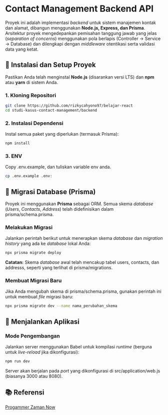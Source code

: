 # Contact Management Backend API

Proyek ini adalah implementasi _backend_ untuk sistem manajemen kontak dan alamat, dibangun menggunakan **Node.js, Express, dan Prisma**. Arsitektur proyek mengedepankan pemisahan tanggung jawab yang jelas (_separation of concerns_) menggunakan pola berlapis (Controller -> Service -> Database) dan dilengkapi dengan _middleware_ otentikasi serta validasi data yang ketat.

## 🚀 Instalasi dan Setup Proyek

Pastikan Anda telah menginstal **Node.js** (disarankan versi LTS) dan **npm** atau **yarn** di sistem Anda.

### 1\. Kloning Repositori

```bash
git clone https://github.com/rizkycahyono97/belajar-react
cd studi-kasus-contact-management/backend
```

### 2\. Instalasi Dependensi

Instal semua paket yang diperlukan (termasuk Prisma):

```bash
npm install
```

### 3\. ENV

Copy .env.example, dan tuliskan variable env anda.

```bash
cp .env.example .env:
```

## 🔧 Migrasi Database (Prisma)

Proyek ini menggunakan **Prisma** sebagai ORM. Semua skema _database_ (_Users_, _Contacts_, _Address_) telah didefinisikan dalam prisma/schema.prisma.

### Melakukan Migrasi

Jalankan perintah berikut untuk menerapkan skema _database_ dan _migration history_ yang ada ke _database_ lokal Anda:

```bash
npx prisma migrate deploy
```

**Catatan:** Skema _database_ awal telah mencakup tabel users, contacts, dan addresss, seperti yang terlihat di prisma/migrations.

### Membuat Migrasi Baru

Jika Anda mengubah skema di prisma/schema.prisma, gunakan perintah ini untuk membuat _file_ migrasi baru:

```bash
npx prisma migrate dev --name nama_perubahan_skema
```

## 🏃 Menjalankan Aplikasi

### Mode Pengembangan

Jalankan server menggunakan Babel untuk kompilasi _runtime_ (berguna untuk _live-reload_ jika dikonfigurasi):

```bash
npm run dev
```

Server akan berjalan pada _port_ yang dikonfigurasi di src/application/web.js (biasanya 3000 atau 8080).

## 📚 Referensi

[Progammer Zaman Now](https://www.youtube.com/watch?v=aLsrruCFZFU&list=PL-CtdCApEFH_VwPz1uy4dMq_BOvZWNuXn&index=4)
